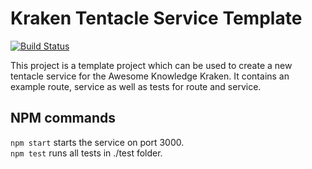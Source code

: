 # Kraken Tentacle Service Template
[![Build Status](https://travis-ci.org/code-arcs/kraken-template-tentacle.svg?branch=master)](https://travis-ci.org/code-arcs/kraken-template-tentacle)

This project is a template project which can be used to create a new tentacle service for the Awesome Knowledge Kraken.
It contains an example route, service as well as tests for route and service. 

## NPM commands
`npm start` starts the service on port 3000.  
`npm test` runs all tests in ./test folder.
